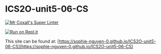 # ICS2O-unit5-06-CS

[![Mr Coxall's Super Linter](https://github.com/sophie-nguyen-0/ICS2O-unit5-06-CS/workflows/Mr%20Coxall's%20Super%20Linter/badge.svg)](https://github.com/sophie-nguyen-0/ICS2O-unit5-06-CS/actions/)

[![Run on Repl.it](https://repl.it/badge/github/sophie-nguyen-0/ICS2O-unit5-06-CS)](https://repl.it/github/sophie-nguyen-0/ICS2O-unit5-06-CS)

This site can be found at: [https://sophie-nguyen-0.github.io/ICS2O-unit5-06-CS](https://sophie-nguyen-0.github.io/ICS2O-unit5-06-CS)
